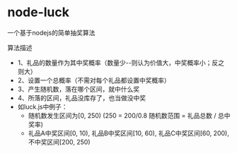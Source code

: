 # node-luck
一个基于nodejs的简单抽奖算法

算法描述
 * 1、礼品的数量作为其中奖概率（数量少--则认为价值大，中奖概率小；反之则大）
 * 2、设置一个总概率（不需对每个礼品都设置中奖概率）
 * 3、产生随机数，落在哪个区间，就中什么奖
 * 4、所落的区间，礼品没库存了，也当做没中奖
 * 如luck.js中例子： 
     * 随机数发生区间为[0, 250)   (250 = 200/0.8  随机数范围 = 礼品总数 / 总中奖率)
     * 礼品A中奖区间[0, 10), 礼品B中奖区间[10, 60), 礼品C中奖区间[60, 200), 不中奖区间[200, 250)
     
